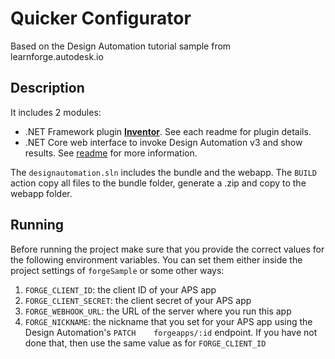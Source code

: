 # Quicker Configurator

Based on the Design Automation tutorial sample from learnforge.autodesk.io 

## Description

It includes 2 modules:

- .NET Framework plugin **[Inventor](UpdateIPTParam/)**. See each readme for plugin details.
- .NET Core web interface to invoke Design Automation v3 and show results. See [readme](forgesample/) for more information.

The `designautomation.sln` includes the bundle and the webapp. The `BUILD` action copy all files to the bundle folder, generate a .zip and copy to the webapp folder. 

## Running

Before running the project make sure that you provide the correct values for the following environment variables. You can set them either inside the project settings of `forgeSample` or some other ways:
1. `FORGE_CLIENT_ID`: the client ID of your APS app
1. `FORGE_CLIENT_SECRET`: the client secret of your APS app
1. `FORGE_WEBHOOK_URL`: the URL of the server where you run this app
1. `FORGE_NICKNAME`: the nickname that you set for your APS app using the Design Automation's `PATCH	forgeapps/:id` endpoint. If you have not done that, then use the same value as for `FORGE_CLIENT_ID`   
